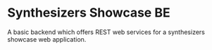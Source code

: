 # Synthesizers Showcase BE
 A basic backend which offers REST web services for a synthesizers showcase web application.
